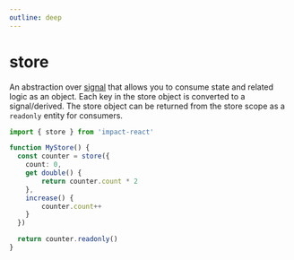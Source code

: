 ```yaml
---
outline: deep
---
```


# store

An abstraction over [signal](./signal.md) that allows you to consume state and related logic as an object. Each key in the store object is converted to a signal/derived. The store object can be returned from the store scope as a `readonly` entity for consumers.

```ts
import { store } from 'impact-react'

function MyStore() {
  const counter = store({
    count: 0,
    get double() {
        return counter.count * 2
    },
    increase() {
        counter.count++
    }
  })

  return counter.readonly()
}
```
